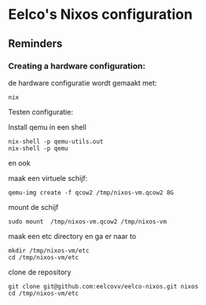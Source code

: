# Eelco's Nixos configuration

##  Reminders 

### Creating a hardware configuration:

de hardware configuratie wordt gemaakt met:



``` shell
nix
```

Testen configuratie:

Install  qemu in een shell

``` shell
nix-shell -p qemu-utils.out
nix-shell -p qemu
```

en ook 

maak een virtuele schijf:

``` shell
qemu-img create -f qcow2 /tmp/nixos-vm.qcow2 8G
```

mount de schijf
``` shell
sudo mount  /tmp/nixos-vm.qcow2 /tmp/nixos-vm
```
maak een etc directory en ga er naar to

``` shell
mkdir /tmp/nixos-vm/etc
cd /tmp/nixos-vm/etc
```

clone de repository

``` shell
git clone git@github.com:eelcovv/eelco-nixos.git nixos
cd /tmp/nixos-vm/etc
```
